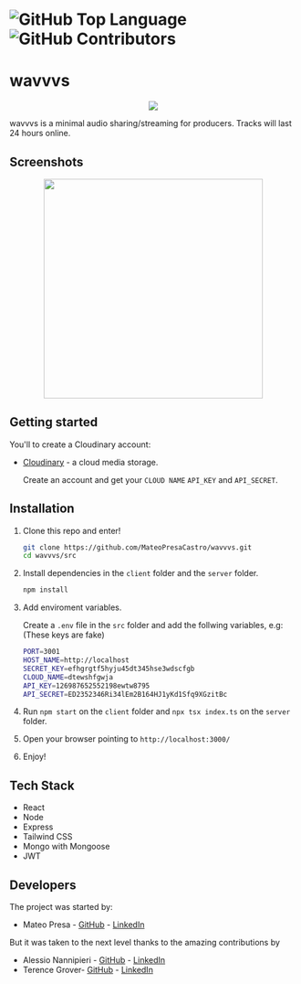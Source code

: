 # <img alt="GitHub Top Language" src="https://img.shields.io/github/languages/top/TerenceGrover/wavvvs" /> <img alt="GitHub Contributors" src="https://img.shields.io/github/contributors/TerenceGrover/wavvvs" />

# wavvvs

<p align="center">
  <img src="https://media.licdn.com/dms/image/C4E0BAQHg73rflkOEEw/company-logo_200_200/0/1676186988722?e=1684368000&v=beta&t=_X4Sq3GL-TOgew8twRgrNbFZ4JXHLm9PpK5mynO-Y0k" />
</p>


wavvvs is a minimal audio sharing/streaming for producers. Tracks will last 24 hours online.


## Screenshots

<p align="center">
  <img src="https://res.cloudinary.com/dlshfgwja/image/upload/v1676199242/lwvxhodsgiqoq9ycy0wa.png"
 style="width:40vw;height:auto;" />
</p>


## Getting started

You'll to create a Cloudinary account:

* [Cloudinary](https://cloudinary.com/) - a cloud media storage.

   Create an account and get your `CLOUD NAME` `API_KEY` and `API_SECRET`.



## Installation 

1. Clone this repo and enter!

   ```bash
   git clone https://github.com/MateoPresaCastro/wavvvs.git
   cd wavvvs/src
   ```

2. Install dependencies in the `client` folder and the `server` folder.

   ```bash
   npm install
   ```

3. Add enviroment variables.

    Create a `.env` file in the `src` folder and add the follwing variables, e.g:
    (These keys are fake)
    
    ```bash
    PORT=3001
    HOST_NAME=http://localhost
    SECRET_KEY=efhgrgtf5hyju45dt345hse3wdscfgb
    CLOUD_NAME=dtewshfgwja
    API_KEY=126987652552198ewtw8795
    API_SECRET=ED2352346Ri34lEm2B164HJ1yKd1Sfq9XGzitBc
    ```
4. Run `npm start` on the `client` folder and `npx tsx index.ts` on the `server` folder.

5. Open your browser pointing to `http://localhost:3000/`

6. Enjoy!

## Tech Stack

* React
* Node
* Express
* Tailwind CSS
* Mongo with Mongoose
* JWT

## Developers

The project was started by:

* Mateo Presa - [GitHub](https://github.com/MateoPresaCastro) - [LinkedIn](https://www.linkedin.com/in/mateopresa/)

But it was taken to the next level thanks to the amazing contributions by

* Alessio Nannipieri - [GitHub](https://github.com/Al366io) - [LinkedIn](https://www.linkedin.com/in/alessio-nannipieri/)
* Terence Grover- [GitHub](https://github.com/TerenceGrover) - [LinkedIn](https://www.linkedin.com/in/tgrovermc/)


